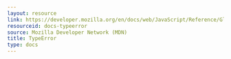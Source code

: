 ```yaml
---
layout: resource
link: https://developer.mozilla.org/en/docs/web/JavaScript/Reference/Global_Objects/TypeError
resourceid: docs-typeerror
source: Mozilla Developer Network (MDN)
title: TypeError
type: docs
---
```


